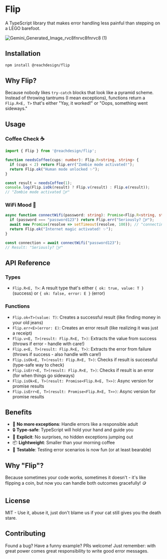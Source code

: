 # Flip 

A TypeScript library that makes error handling less painful than stepping on a LEGO barefoot.

![Gemini_Generated_Image_rvc8fnrvc8fnrvc8 (1)](https://github.com/user-attachments/assets/a88cb327-0e3e-4ae9-baa4-dae6cc4740b2)

## Installation

```bash
npm install @reachdesign/flip
```

## Why Flip?

Because nobody likes `try-catch` blocks that look like a pyramid scheme. Instead of throwing tantrums (I mean exceptions), functions return a `Flip.R<E, T>` that's either "Yay, it worked!" or "Oops, something went sideways."

## Usage

### Coffee Check ☕

```typescript
import { Flip } from '@reachdesign/flip';

function needsCoffee(cups: number): Flip.R<string, string> {
  if (cups < 2) return Flip.err("Zombie mode activated!");
  return Flip.ok("Human mode unlocked ✨");
}

const result = needsCoffee(1);
console.log(Flip.isOk(result) ? Flip.v(result) : Flip.e(result));
// "Zombie mode activated 🧟‍♂️"
```


### WiFi Mood 📶

```typescript
async function connectWifi(password: string): Promise<Flip.R<string, string>> {
  if (password === "password123") return Flip.err("Seriously? 🤦‍♂️");
  await new Promise(resolve => setTimeout(resolve, 100)); // "connecting"
  return Flip.ok("Internet magic activated! ✨");
}

const connection = await connectWifi("password123");
// Result: "Seriously? 🤦‍♂️"
```

## API Reference

### Types

- `Flip.R<E, T>`: A result type that's either `{ ok: true, value: T }` (success) or `{ ok: false, error: E }` (error)

### Functions

- `Flip.ok<T>(value: T)`: Creates a successful result (like finding money in your old jeans)
- `Flip.err<E>(error: E)`: Creates an error result (like realizing it was just a receipt)
- `Flip.v<E, T>(result: Flip.R<E, T>)`: Extracts the value from success (throws if error - handle with care!)
- `Flip.e<E, T>(result: Flip.R<E, T>)`: Extracts the error from failure (throws if success - also handle with care!)
- `Flip.isOk<E, T>(result: Flip.R<E, T>)`: Checks if result is successful (type-safe way to check)
- `Flip.isErr<E, T>(result: Flip.R<E, T>)`: Checks if result is an error (for when things go sideways)
- `Flip.isOk<E, T>(result: Promise<Flip.R<E, T>>)`: Async version for promise results
- `Flip.isErr<E, T>(result: Promise<Flip.R<E, T>>)`: Async version for promise results

## Benefits

- 🚫 **No more exceptions**: Handle errors like a responsible adult
- 🔒 **Type-safe**: TypeScript will hold your hand and guide you
- 🎯 **Explicit**: No surprises, no hidden exceptions jumping out
- 📦 **Lightweight**: Smaller than your morning coffee
- 🧪 **Testable**: Testing error scenarios is now fun (or at least bearable)

## Why "Flip"?

Because sometimes your code works, sometimes it doesn't - it's like flipping a coin, but now you can handle both outcomes gracefully! 🪙

## License

MIT - Use it, abuse it, just don't blame us if your cat still gives you the death stare.

## Contributing

Found a bug? Have a funny example? PRs welcome! Just remember: with great power comes great responsibility to write good error messages.
